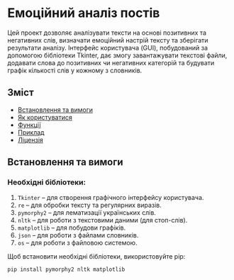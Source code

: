 # Емоційний аналіз постів

Цей проект дозволяє аналізувати тексти на основі позитивних та негативних слів, визначати емоційний настрій тексту та зберігати результати аналізу. Інтерфейс користувача (GUI), побудований за допомогою бібліотеки Tkinter, дає змогу завантажувати текстові файли, додавати слова до позитивних чи негативних категорій та будувати графік кількості слів у кожному з словників.

## Зміст

- [Встановлення та вимоги](#встановлення-і-вимоги)
- [Як користуватися](#як-користуватися)
- [Функції](#функції)
- [Приклад](#приклад)
- [Ліцензія](#ліцензія)

## Встановлення та вимоги

### Необхідні бібліотеки:

1. `Tkinter` – для створення графічного інтерфейсу користувача.
2. `re` – для обробки тексту та регулярних виразів.
3. `pymorphy2` – для лематизації українських слів.
4. `nltk` – для роботи з текстовими даними (для стоп-слів).
5. `matplotlib` – для побудови графіків.
6. `json` – для роботи з файлами словників.
7. `os` – для роботи з файловою системою.

Щоб встановити необхідні бібліотеки, використовуйте pip:

```bash
pip install pymorphy2 nltk matplotlib
